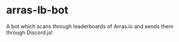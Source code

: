 # arras-lb-bot
A bot which scans through leaderboards of Arras.io and sends them through Discord.js!
